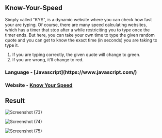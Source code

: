 ## Know-Your-Speed

Simply called "KYS", is a dynamic website where you can check how fast your are typing. Of course, there are many speed calculating websites, which has a timer that stop after a while restriciting you to type once the timer ends. But here, you can take your own time to type the given random quote and you can get to know the exact time (in seconds) you are taking to type it.

1. If you are typing correctly, the given quote will change to green.
2. If you are wrong, it'll change to red.

 <h3>Language - [Javascript](https://www.javascript.com/)</h3>

### Website - [Know Your Speed](https://kysaravinth.netlify.app/)

## Result

![Screenshot (73)](https://user-images.githubusercontent.com/79074310/126797505-870e4e74-767d-4713-beb9-2fa10374f859.png)

![Screenshot (74)](https://user-images.githubusercontent.com/79074310/126797526-72455f76-d6fc-4146-bfb8-2dcdf7cd6eed.png)

![Screenshot (75)](https://user-images.githubusercontent.com/79074310/126797543-c43b31d3-93fd-4159-a102-2b687cf68e3b.png)
